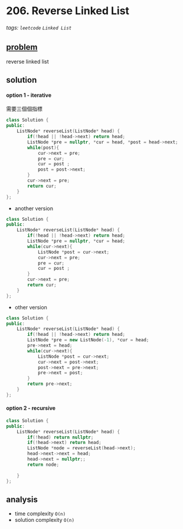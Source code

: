 # 206. Reverse Linked List

###### tags: `leetcode` `Linked List`

## [problem](https://leetcode.com/problems/reverse-linked-list/)



reverse linked list

## solution



#### option 1 - iterative
需要三個個指標

```c++
class Solution {
public:
    ListNode* reverseList(ListNode* head) {
        if(!head || !head->next) return head;
        ListNode *pre = nullptr, *cur = head, *post = head->next;
        while(post){
            cur->next = pre;
            pre = cur;
            cur = post ;
            post = post->next;
        }
        cur->next = pre;
        return cur;
    }
};
```
- another version 
```c++
class Solution {
public:
    ListNode* reverseList(ListNode* head) {
        if(!head || !head->next) return head;
        ListNode *pre = nullptr, *cur = head;
        while(cur->next){
            ListNode *post = cur->next;
            cur->next = pre;
            pre = cur;
            cur = post ;
        }
        cur->next = pre;
        return cur;
    }
};
```
- other version
```c++
class Solution {
public:
    ListNode* reverseList(ListNode* head) {
        if(!head || !head->next) return head;
        ListNode *pre = new ListNode(-1), *cur = head;
        pre->next = head;
        while(cur->next){
            ListNode *post = cur->next;
            cur->next = post->next;
            post->next = pre->next;
            pre->next = post;
        }
        return pre->next;
    }
};
```
#### option 2 - recursive
```c++
class Solution {
public:
    ListNode* reverseList(ListNode* head) {
        if(!head) return nullptr;
        if(!head->next) return head;
        ListNode *node = reverseList(head->next);
        head->next->next = head;
        head->next = nullptr;;
        return node;
        
    }
};
```
## analysis
- time complexity `O(n)`
- solution complexity `O(n)`

